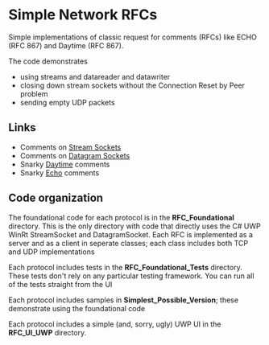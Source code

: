 # Simple Network RFCs

Simple implementations of classic request for comments (RFCs) like ECHO (RFC 867) and Daytime (RFC 867). 

The code demonstrates
* using streams and datareader and datawriter
* closing down stream sockets without the Connection Reset by Peer problem
* sending empty UDP packets

## Links

* Comments on [Stream Sockets](Source/Assets/Comments/About_Stream_Sockets.md)
* Comments on [Datagram Sockets](Source/Assets/Comments/About_Datagram_Sockets.md)
* Snarky [Daytime](Source/Assets/Comments/About_Daytime_Protocol_Rfc_867.md) comments
* Snarky [Echo](Source/Assets/Comments/About_Echo_Protocol_Rfc_862.md) comments

## Code organization

The foundational code for each protocol is in the **RFC_Foundational** directory. This is the only directory with code that directly uses the C# UWP WinRt StreamSocket and DatagramSocket. Each RFC is implemented as a server and as a client in seperate classes; each class includes both TCP and UDP implementations

Each protocol includes tests in the **RFC_Foundational_Tests** directory. These tests don't rely on any particular testing framework. You can run all of the tests straight from the UI

Each protocol includes samples in **Simplest_Possible_Version**; these demonstrate using the foundational code

Each protocol includes a simple (and, sorry, ugly) UWP UI in the **RFC_UI_UWP** directory.
